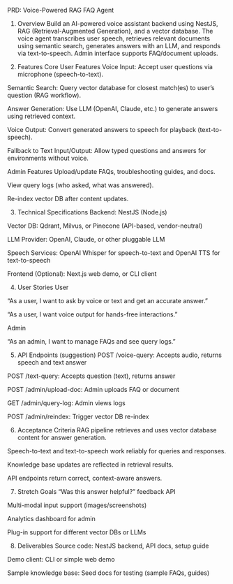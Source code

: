 PRD: Voice-Powered RAG FAQ Agent
1. Overview
Build an AI-powered voice assistant backend using NestJS, RAG (Retrieval-Augmented Generation), and a vector database. The voice agent transcribes user speech, retrieves relevant documents using semantic search, generates answers with an LLM, and responds via text-to-speech. Admin interface supports FAQ/document uploads.

2. Features
Core User Features
Voice Input: Accept user questions via microphone (speech-to-text).

Semantic Search: Query vector database for closest match(es) to user’s question (RAG workflow).

Answer Generation: Use LLM (OpenAI, Claude, etc.) to generate answers using retrieved context.

Voice Output: Convert generated answers to speech for playback (text-to-speech).

Fallback to Text Input/Output: Allow typed questions and answers for environments without voice.

Admin Features
Upload/update FAQs, troubleshooting guides, and docs.

View query logs (who asked, what was answered).

Re-index vector DB after content updates.

3. Technical Specifications
Backend: NestJS (Node.js)

Vector DB: Qdrant, Milvus, or Pinecone (API-based, vendor-neutral)

LLM Provider: OpenAI, Claude, or other pluggable LLM

Speech Services: OpenAI Whisper for speech-to-text and OpenAI TTS for text-to-speech

Frontend (Optional): Next.js web demo, or CLI client

4. User Stories
User

“As a user, I want to ask by voice or text and get an accurate answer.”

“As a user, I want voice output for hands-free interactions.”

Admin

“As an admin, I want to manage FAQs and see query logs.”

5. API Endpoints (suggestion)
POST /voice-query: Accepts audio, returns speech and text answer

POST /text-query: Accepts question (text), returns answer

POST /admin/upload-doc: Admin uploads FAQ or document

GET /admin/query-log: Admin views logs

POST /admin/reindex: Trigger vector DB re-index

6. Acceptance Criteria
RAG pipeline retrieves and uses vector database content for answer generation.

Speech-to-text and text-to-speech work reliably for queries and responses.

Knowledge base updates are reflected in retrieval results.

API endpoints return correct, context-aware answers.

7. Stretch Goals
“Was this answer helpful?” feedback API

Multi-modal input support (images/screenshots)

Analytics dashboard for admin

Plug-in support for different vector DBs or LLMs

8. Deliverables
Source code: NestJS backend, API docs, setup guide

Demo client: CLI or simple web demo

Sample knowledge base: Seed docs for testing (sample FAQs, guides)